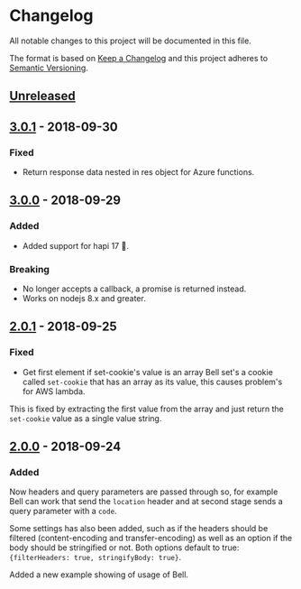 # Changelog
All notable changes to this project will be documented in this file.

The format is based on [Keep a Changelog](http://keepachangelog.com/en/1.0.0/)
and this project adheres to [Semantic Versioning](http://semver.org/spec/v2.0.0.html).

## [Unreleased]

## [3.0.1] - 2018-09-30
### Fixed
- Return response data nested in res object for Azure functions.

## [3.0.0] - 2018-09-29
### Added
- Added support for hapi 17 :tada:.

### Breaking
- No longer accepts a callback, a promise is returned instead.
- Works on nodejs 8.x and greater.

## [2.0.1] - 2018-09-25 

### Fixed
- Get first element if set-cookie's value is an array
Bell set's a cookie called `set-cookie` that has an array
as its value, this causes problem's for AWS lambda.

This is fixed by extracting the first value from the array
and just return the `set-cookie` value as a single value string.

## [2.0.0] - 2018-09-24
### Added
Now headers and query parameters are passed through
so, for example Bell can work that send the `location`
header and at second stage sends a query parameter with
a `code`.

Some settings has also been added, such as if the headers
should be filtered (content-encoding and transfer-encoding)
as well as an option if the body should be stringified or not.
Both options default to true: `{filterHeaders: true, stringifyBody: true}`.

Added a new example showing of usage of Bell.

[Unreleased]: https://github.com/drager/serverless-hapi/compare/v3.0.1...HEAD
[2.0.0]: https://github.com/drager/serverless-hapi/compare/v1.0.0...v2.0.0
[2.0.1]: https://github.com/drager/serverless-hapi/compare/v2.0.0...v2.0.1
[3.0.0]: https://github.com/drager/serverless-hapi/compare/v2.0.1...v3.0.0
[3.0.1]: https://github.com/drager/serverless-hapi/compare/v3.0.0...v3.0.1
